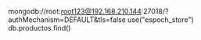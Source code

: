 mongodb://root:root123@192.168.210.144:27018/?authMechanism=DEFAULT&tls=false
use("espoch_store")
db.productos.find()
